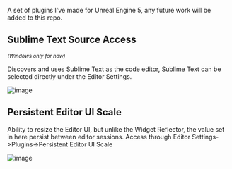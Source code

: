A set of plugins I've made for Unreal Engine 5, any future work will be added to this repo.

## Sublime Text Source Access
<sup>*(Windows only for now)*</sup>

Discovers and uses Sublime Text as the code editor, Sublime Text can be selected directly under the Editor Settings.

![image](https://github.com/ssoher/ue5_plugins/assets/4283979/8c5f78e7-3cd9-4c79-a2bc-1beee7eddb3f)


## Persistent Editor UI Scale

Ability to resize the Editor UI, but unlike the Widget Reflector, the value set in here persist between editor sessions. Access through Editor Settings->Plugins->Persistent Editor UI Scale

![image](https://github.com/ssoher/ue5_plugins/assets/4283979/4bd4492a-97c8-4da7-939d-c4f9535b1294)
